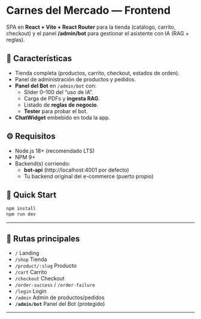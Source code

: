 # Carnes del Mercado — Frontend

SPA en **React + Vite + React Router** para la tienda (catálogo, carrito, checkout) y el panel **/admin/bot** para gestionar el asistente con IA (RAG + reglas).

## 📌 Características
- Tienda completa (productos, carrito, checkout, estados de orden).
- Panel de administración de productos y pedidos.
- **Panel del Bot** en `/admin/bot` con:
  - Slider 0–100 del “uso de IA”.
  - Carga de PDFs y **ingesta RAG**.
  - Listado de **reglas de negocio**.
  - **Tester** para probar el bot.
- **ChatWidget** embebido en toda la app.

## ⚙️ Requisitos
- Node.js 18+ (recomendado LTS)  
- NPM 9+  
- Backend(s) corriendo:
  - **bot-api** (http://localhost:4001 por defecto)
  - Tu backend original del e-commerce (puerto propio)

## 🚀 Quick Start

```bash
npm install
npm run dev
```

---

## 🧭 Rutas principales

- `/` Landing  
- `/shop` Tienda  
- `/product/:slug` Producto  
- `/cart` Carrito  
- `/checkout` Checkout  
- `/order-success` / `/order-failure`  
- `/login` Login  
- `/admin` Admin de productos/pedidos  
- **`/admin/bot`** Panel del Bot (protegido)

---
